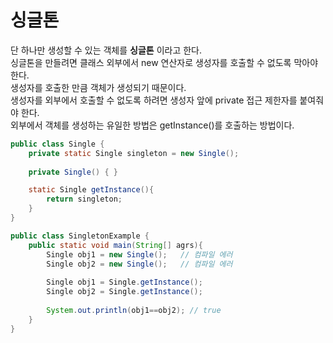 # 싱글톤

단 하나만 생성할 수 있는 객체를 **싱글톤** 이라고 한다.   
싱글톤을 만들려면 클래스 외부에서 new 연산자로 생성자를 호출할 수 없도록 막아야 한다.   
생성자를 호출한 만큼 객체가 생성되기 때문이다.   
생성자를 외부에서 호출할 수 없도록 하려면 생성자 앞에 private 접근 제한자를 붙여줘야 한다.   
외부에서 객체를 생성하는 유일한 방법은 getInstance()를 호출하는 방법이다.   

```java
public class Single {
    private static Single singleton = new Single();
    
    private Single() { }

    static Single getInstance(){ 
        return singleton;
    }
}

public class SingletonExample {
    public static void main(String[] agrs){
        Single obj1 = new Single();   // 컴파일 에러
        Single obj2 = new Single();   // 컴파일 에러
   
        Single obj1 = Single.getInstance();
        Single obj2 = Single.getInstance();
        
        System.out.println(obj1==obj2); // true
    }
}
```